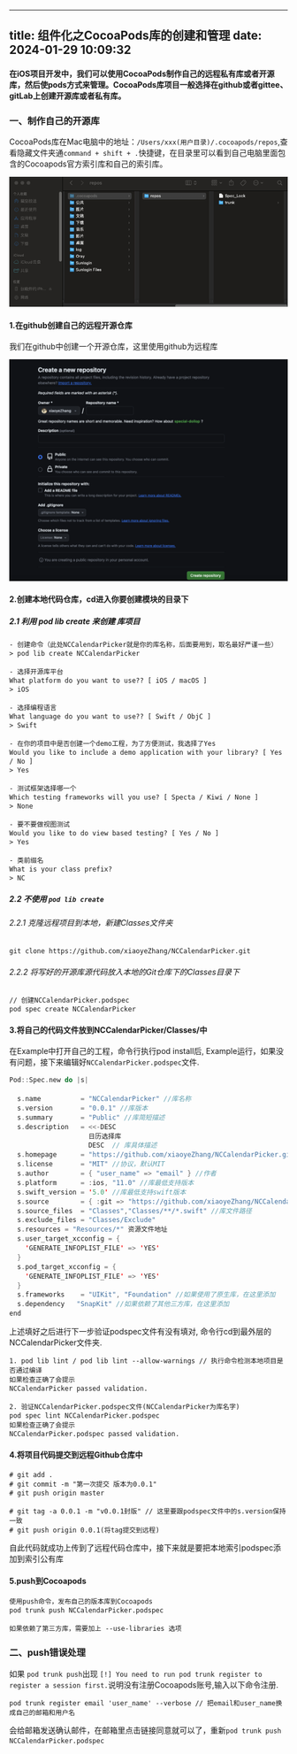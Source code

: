 -------------------------
title: 组件化之CocoaPods库的创建和管理
date: 2024-01-29 10:09:32
-------------------------

#### 在iOS项目开发中，我们可以使用CocoaPods制作自己的远程私有库或者开源库，然后使pods方式来管理。CocoaPods库项目一般选择在github或者gittee、gitLab上创建开源库或者私有库。

### 一、制作自己的开源库

CocoaPods库在Mac电脑中的地址：`/Users/xxx(用户目录)/.cocoapods/repos`,查看隐藏文件夹通`command + shift + .`快捷键，在目录里可以看到自己电脑里面包含的Cocoapods官方索引库和自己的索引库。

![](/images/CocoaPods/6dcf28c0-be53-11ee-b320-1374ce0190c8.jpeg)

#### 1.在github创建自己的远程开源仓库

我们在github中创建一个开源仓库，这里使用github为远程库

![](/images/CocoaPods/f789ff80-be63-11ee-b320-1374ce0190c8.jpeg)

#### 2.创建本地代码仓库，cd进入你要创建模块的目录下

##### 2.1 利用 pod lib create 来创建 库项目

```Shell
- 创建命令（此处NCCalendarPicker就是你的库名称，后面要用到，取名最好严谨一些）
> pod lib create NCCalendarPicker

- 选择开源库平台
What platform do you want to use?? [ iOS / macOS ]
> iOS

- 选择编程语言
What language do you want to use?? [ Swift / ObjC ]
> Swift

- 在你的项目中是否创建一个demo工程，为了方便测试，我选择了Yes
Would you like to include a demo application with your library? [ Yes / No ]
> Yes

- 测试框架选择哪一个
Which testing frameworks will you use? [ Specta / Kiwi / None ]
> None

- 要不要做视图测试
Would you like to do view based testing? [ Yes / No ]
> Yes

- 类前缀名
What is your class prefix?
> NC

```

##### 2.2 不使用 `pod lib create`

###### 2.2.1 克隆远程项目到本地，新建Classes文件夹

    git clone https://github.com/xiaoyeZhang/NCCalendarPicker.git

###### 2.2.2 将写好的开源库源代码放入本地的Git仓库下的Classes目录下

    // 创建NCCalendarPicker.podspec
    pod spec create NCCalendarPicker

#### 3.将自己的代码文件放到NCCalendarPicker/Classes/中

在Example中打开自己的工程，命令行执行pod install后, Example运行，如果没有问题，接下来编辑好`NCCalendarPicker.podspec`文件.

```Swift
Pod::Spec.new do |s|

  s.name          = "NCCalendarPicker" //库名称
  s.version       = "0.0.1" //库版本
  s.summary       = "Public" //库简短描述
  s.description   = <<-DESC
                    日历选择库
                    DESC  // 库具体描述
  s.homepage      = "https://github.com/xiaoyeZhang/NCCalendarPicker.git" //库首页地址
  s.license       = "MIT" //协议，默认MIT
  s.author        = { "user_name" => "email" } //作者
  s.platform      = :ios, "11.0" //库最低支持版本
  s.swift_version = '5.0' //库最低支持swift版本
  s.source        = { :git => "https://github.com/xiaoyeZhang/NCCalendarPicker.git", :tag => "#{s.version}" }
  s.source_files  = "Classes","Classes/**/*.swift" //库文件路径
  s.exclude_files = "Classes/Exclude"
  s.resources = "Resources/*" 资源文件地址
  s.user_target_xcconfig = {
    'GENERATE_INFOPLIST_FILE' => 'YES'
  }
  s.pod_target_xcconfig = {
    'GENERATE_INFOPLIST_FILE' => 'YES'
  }
  s.frameworks    = "UIKit", "Foundation" //如果使用了原生库，在这里添加
  s.dependency   "SnapKit" //如果依赖了其他三方库，在这里添加
end
```

上述填好之后进行下一步验证podspec文件有没有填对, 命令行cd到最外层的NCCalendarPicker文件夹.

    1. pod lib lint / pod lib lint --allow-warnings // 执行命令检测本地项目是否通过编译
    如果检查正确了会提示
    NCCalendarPicker passed validation.

    2. 验证NCCalendarPicker.podspec文件(NCCalendarPicker为库名字)
    pod spec lint NCCalendarPicker.podspec
    如果检查正确了会提示
    NCCalendarPicker.podspec passed validation.

#### 4.将项目代码提交到远程Github仓库中

```Shell
# git add .
# git commit -m "第一次提交 版本为0.0.1"
# git push origin master

# git tag -a 0.0.1 -m "v0.0.1封版" // 这里要跟podspec文件中的s.version保持一致
# git push origin 0.0.1(将tag提交到远程)

```

自此代码就成功上传到了远程代码仓库中，接下来就是要把本地索引podspec添加到索引公有库

#### 5.push到Cocoapods

```Shell
使用push命令，发布自己的版本库到Cocoapods
pod trunk push NCCalendarPicker.podspec

如果依赖了第三方库，需要加上 --use-libraries 选项

```

### 二、push错误处理

如果 `pod trunk push`出现 `[!] You need to run pod trunk register to register a session first.`说明没有注册Cocoapods账号,输入以下命令注册.

```Shell
pod trunk register email 'user_name' --verbose // 把email和user_name换成自己的邮箱和用户名
```

会给邮箱发送确认邮件，在邮箱里点击链接同意就可以了，重新`pod trunk push NCCalendarPicker.podspec`
